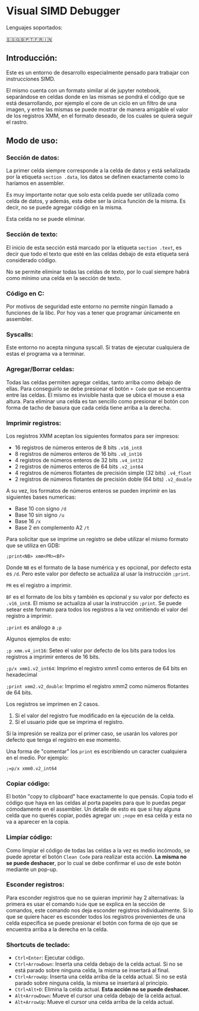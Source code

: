 # Visual SIMD Debugger

Lenguajes soportados:

[🇪🇸](./README.md)[🇬🇧](./readmeTranslations/README.en.md)[🇵🇹](./readmeTranslations/README.pt.md)[🇫🇷](./readmeTranslations/README.fr.md)[🇮🇳](./readmeTranslations/README.hi.md)

## Introducción:

Este es un entorno de desarrollo especialmente pensado para trabajar con instrucciones SIMD.

El mismo cuenta con un formato similar al de jupyter notebook, separándose en celdas donde en las mismas se pondrá el código que se está desarrollando, por ejemplo el core de un ciclo en un filtro de una imagen, y entre las mismas se puede mostrar de manera amigable el valor de los registros XMM, en el formato deseado, de los cuales se quiera seguir el rastro.

## Modo de uso:

### Sección de datos:

La primer celda siempre corresponde a la celda de datos y está señalizada por la etiqueta `section .data`, los datos se definen exactamente como lo haríamos en assembler.

Es muy importante notar que solo esta celda puede ser utilizada como celda de datos, y además, esta debe ser la única función de la misma. Es decir, no se puede agregar código en la misma.

Esta celda no se puede eliminar.

### Sección de texto:

El inicio de esta sección está marcado por la etiqueta `section .text`, es decir que todo el texto que esté en las celdas debajo de esta etiqueta será considerado código.

No se permite eliminar todas las celdas de texto, por lo cual siempre habrá como mínimo una celda en la sección de texto.

### Código en C:
Por motivos de seguridad este entorno no permite ningún llamado a funciones de la libc. Por hoy vas a tener que programar únicamente en assembler.

### Syscalls:

Este entorno no acepta ninguna syscall. Si tratas de ejecutar cualquiera de estas el programa va a terminar.

### Agregar/Borrar celdas:

Todas las celdas permiten agregar celdas, tanto arriba como debajo de ellas. Para conseguirlo se debe presionar el botón `+ Code` que se encuentra entre las celdas. El mismo es invisible hasta que se ubica el mouse a esa altura.
Para eliminar una celda es tan sencillo como presionar el botón con forma de tacho de basura que cada celda tiene arriba a la derecha.

### Imprimir registros:

Los registros XMM aceptan los siguientes formatos para ser impresos:

* 16 registros de números enteros de 8 bits `.v16_int8`
* 8 registros de números enteros de 16 bits `.v8_int16`
* 4 registros de números enteros de 32 bits `.v4_int32`
* 2 registros de números enteros de 64 bits `.v2_int64`
* 4 registros de números flotantes de precisión simple (32 bits) `.v4_float`
* 2 registros de números flotantes de precisión doble (64 bits) `.v2_double`

A su vez, los formatos de números enteros se pueden imprimir en las siguientes bases numericas:

* Base 10 con signo `/d`
* Base 10 sin signo `/u`
* Base 16 `/x`
* Base 2 en complemento A2 `/t`

Para solicitar que se imprime un registro se debe utilizar el mismo formato que se utiliza en GDB:

`;print<NB> xmm<PR><BF>`

Donde `NB` es el formato de la base numérica y es opcional, por defecto esta es `/d`. Pero este valor por defecto se actualiza al usar la instrucción `;print`.

`PR` es el registro a imprimir.

`BF` es el formato de los bits y también es opcional y su valor por defecto es `.v16_int8`. El mismo se actualiza al usar la instrucción `;print`. Se puede setear este formato para todos los registros a la vez omitiendo el valor del registro a imprimir.

`;print` es análogo a `;p`

Algunos ejemplos de esto:

`;p xmm.v4_int16`: Seteo el valor por defecto de los bits para todos los registros a imprimir enteros de 16 bits.

`;p/x xmm1.v2_int64`: Imprimo el registro xmm1 como enteros de 64 bits en hexadecimal

`;print xmm2.v2_double`: Imprimo el registro xmm2 como números flotantes de 64 bits.

Los registros se imprimen en 2 casos.

1) Si el valor del registro fue modificado en la ejecución de la celda.
2) Si el usuario pide que se imprima el registro.

Si la impresión se realiza por el primer caso, se usarán los valores por defecto que tenga el registro en ese momento.

Una forma de "comentar" los `print` es escribiendo un caracter cualquiera en el medio. Por ejemplo:

`;=p/x xmm0.v2_int64`



### Copiar código:

El botón "copy to clipboard" hace exactamente lo que pensás. Copia todo el código que haya en las celdas al porta papeles para que lo puedas pegar cómodamente en el assembler. Un detalle de esto es que si hay alguna celda que no querés copiar, podés agregar un:
`;nope` en esa celda y esta no va a aparecer en la copia.


### Limpiar código:

Como limpiar el código de todas las celdas a la vez es medio incómodo, se puede apretar el botón `Clean Code` para realizar esta acción. **La misma no se puede deshacer**, por lo cual se debe confirmar el uso de este botón mediante un pop-up.

### Esconder registros:

Para esconder registros que no se quieran imprimir hay 2 alternativas: la primera es usar el comando `hide` que se explica en la sección de comandos, este comando nos deja esconder registros individualmente. Si lo que se quiere hacer es esconder todos los registros provenientes de una celda específica se puede presionar el botón con forma de ojo que se encuentra arriba a la derecha en la celda.


### Shortcuts de teclado:

* `Ctrl+Enter`: Ejecutar código.
* `Ctrl+ArrowDown`: Inserta una celda debajo de la celda actual. Si no se está parado sobre ninguna celda, la misma se insertará al final.
* `Ctrl+ArrowUp`: Inserta una celda arriba de la celda actual. Si no se está parado sobre ninguna celda, la misma se insertará al principio.
* `Ctrl+Alt+D`: Elimina la celda actual. **Esta acción no se puede deshacer.**
* `Alt+ArrowDown`: Mueve el cursor una celda debajo de la celda actual.
* `Alt+ArrowUp`: Mueve el cursor una celda arriba de la celda actual.